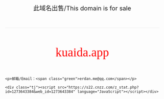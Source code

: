 <!DOCTYPE html>
<html>
<head>
<meta name="viewport" content="width=device-width, initial-scale=1, maximum-scale=1, user-scalable=no">
	<title>此域名出售/This domain is for sale-amazfit.in</title>
	<style type="text/css">
		h1{
			text-align: center;
		    padding: 50px 0;
		    border-bottom: 1px solid #eee;
		    font-weight: normal;
		    font-size: 20px;
		}
		h4{
			text-align: center;
		    font-weight: normal;
		    font-size: 40px;
			font-family: Verdana;
		}
		body{
			width: 80%;
			margin: 0 auto;
		}
		.tj{
			font-size: 12px;
		    color: #999;
		    text-align: center;
		    position: absolute;
		    left: 0;
		    bottom: 10px;
			width:100%;
		}
		.tj a{
			color:#999;
		}
		.wx_img{
			width: 160px;
			vertical-align: middle;
		}
		.red{
			color:red;
		}
		.green{
			color:green;
		}
	</style>
</head>
<body>
	<h1>此域名出售/This domain is for sale</h1>
	<h4 class="red">kuaida.app</h4>
	
	<p>邮箱/Email：<span class="green">erdan.me@qq.com</span></p>

	<div class="tj"><script src="https://s22.cnzz.com/z_stat.php?id=1273643384&web_id=1273643384" language="JavaScript"></script></div>
</body>
</html>
